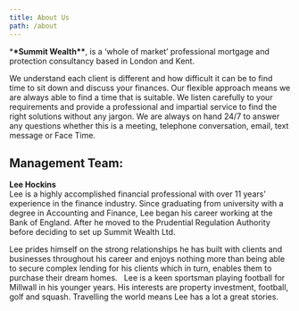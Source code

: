 ```yaml
---
title: About Us
path: /about
---
```


\***\*Summit Wealth\*\***, is a ‘whole of market’ professional mortgage and protection consultancy based in London and Kent.

We understand each client is different and how difficult it can be to find time to sit down and discuss your finances.
Our flexible approach means we are always able to find a time that is suitable. We listen carefully to your
requirements and provide a professional and impartial service to find the right solutions without any jargon.
We are always on hand 24/7 to answer any questions whether this is a meeting, telephone conversation, email,
text message or Face Time.

## Management Team:

**Lee Hockins**  
Lee is a highly accomplished financial professional with over 11 years’ experience in the finance industry.
Since graduating from university with a degree in Accounting and Finance, Lee began his career working at the
Bank of England. After he moved to the Prudential Regulation Authority before deciding to set up Summit Wealth Ltd.

Lee prides himself on the strong relationships he has built with clients and businesses throughout his career and
enjoys nothing more than being able to secure complex lending for his clients which in turn, enables them to
purchase their dream homes.   Lee is a keen sportsman playing football for Millwall in his younger years. His
interests are property investment, football, golf and squash. Travelling the world means Lee has a lot a great
stories.
